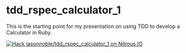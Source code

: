 tdd_rspec_calculator_1
======================

This is the starting point for my presentation on using TDD to develop a Calculator in Ruby.

[![Hack jasonnoble/tdd_rspec_calculator_1 on Nitrous.IO](https://d3o0mnbgv6k92a.cloudfront.net/assets/hack-l-v1-4b6757c3247e3c50314390ece34cdb11.png)](https://www.nitrous.io/hack_button?source=embed&runtime=rails&repo=jasonnoble%2Ftdd_rspec_calculator_1)
